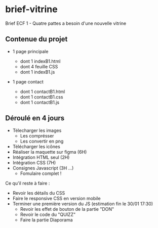 # brief-vitrine
Brief ECF 1 - Quatre pattes a besoin d'une nouvelle vitrine


## Contenue du projet

- 1 page principale
    - dont 1 indexB1.html
    - dont 4 feuille CSS
    - dont 1 indexB1.js

- 1 page contact
    - dont 1 contactB1.html
    - dont 1 contactB1.css
    - dont 1 contactB1.js

## Déroulé en 4 jours

- Télecharger les images
    - Les comprésser
    - Les convertir en png
- Télécharger les icônes
- Réaliser la maquette sur figma (6H)
- Intégration HTML seul (2H)
- Intégration CSS (7H)
- Consignes Javascript (3H ...)
    - Fomulaire complet !

Ce qu'il reste à faire : 

- Revoir les détails du CSS
- Faire le responsive CSS en version mobile 
- Terminer une première version du JS (estimation fin le 30/01 17:30)
    - Revoir les effet de bouton de la partie "DON"
    - Revoir le code du "QUIZZ"
    - Faire la partie Diaporama


